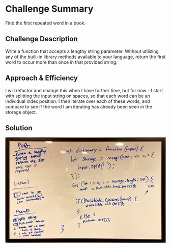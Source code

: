 # Challenge Summary
Find the first repeated word in a book.

## Challenge Description
Write a function that accepts a lengthy string parameter.
Without utilizing any of the built-in library methods available to your language, return the first word to occur more than once in that provided string.

## Approach & Efficiency
I will refactor and change this when I have further time, but for now - I start with splitting the input string on spaces, so that each word can be an individual index position. I then iterate over each of these words, and compare to see if the word I am iterating has already been seen in the storage object.

## Solution
![UML](../assets/repeated-word.jpg)
